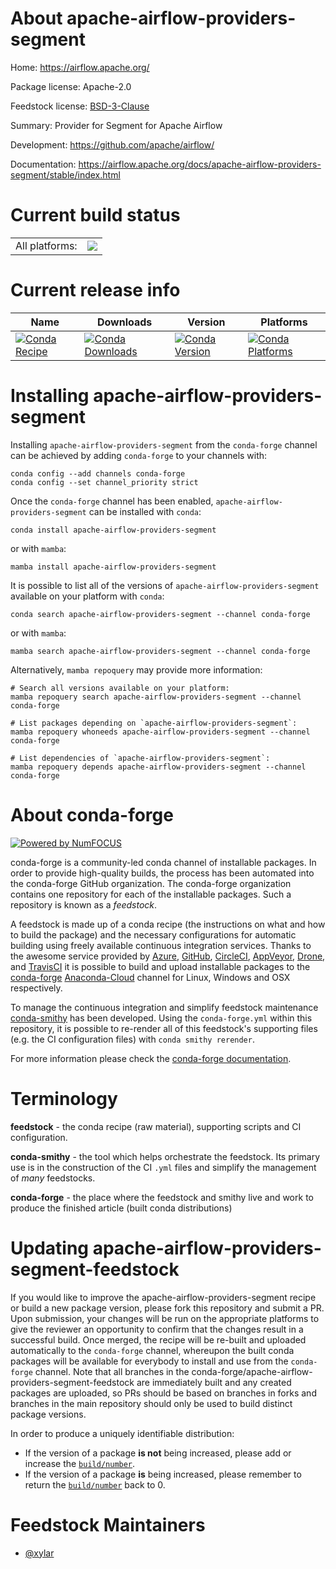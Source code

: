 About apache-airflow-providers-segment
======================================

Home: https://airflow.apache.org/

Package license: Apache-2.0

Feedstock license: [BSD-3-Clause](https://github.com/conda-forge/apache-airflow-providers-segment-feedstock/blob/main/LICENSE.txt)

Summary: Provider for Segment for Apache Airflow

Development: https://github.com/apache/airflow/

Documentation: https://airflow.apache.org/docs/apache-airflow-providers-segment/stable/index.html

Current build status
====================


<table><tr><td>All platforms:</td>
    <td>
      <a href="https://dev.azure.com/conda-forge/feedstock-builds/_build/latest?definitionId=11930&branchName=main">
        <img src="https://dev.azure.com/conda-forge/feedstock-builds/_apis/build/status/apache-airflow-providers-segment-feedstock?branchName=main">
      </a>
    </td>
  </tr>
</table>

Current release info
====================

| Name | Downloads | Version | Platforms |
| --- | --- | --- | --- |
| [![Conda Recipe](https://img.shields.io/badge/recipe-apache--airflow--providers--segment-green.svg)](https://anaconda.org/conda-forge/apache-airflow-providers-segment) | [![Conda Downloads](https://img.shields.io/conda/dn/conda-forge/apache-airflow-providers-segment.svg)](https://anaconda.org/conda-forge/apache-airflow-providers-segment) | [![Conda Version](https://img.shields.io/conda/vn/conda-forge/apache-airflow-providers-segment.svg)](https://anaconda.org/conda-forge/apache-airflow-providers-segment) | [![Conda Platforms](https://img.shields.io/conda/pn/conda-forge/apache-airflow-providers-segment.svg)](https://anaconda.org/conda-forge/apache-airflow-providers-segment) |

Installing apache-airflow-providers-segment
===========================================

Installing `apache-airflow-providers-segment` from the `conda-forge` channel can be achieved by adding `conda-forge` to your channels with:

```
conda config --add channels conda-forge
conda config --set channel_priority strict
```

Once the `conda-forge` channel has been enabled, `apache-airflow-providers-segment` can be installed with `conda`:

```
conda install apache-airflow-providers-segment
```

or with `mamba`:

```
mamba install apache-airflow-providers-segment
```

It is possible to list all of the versions of `apache-airflow-providers-segment` available on your platform with `conda`:

```
conda search apache-airflow-providers-segment --channel conda-forge
```

or with `mamba`:

```
mamba search apache-airflow-providers-segment --channel conda-forge
```

Alternatively, `mamba repoquery` may provide more information:

```
# Search all versions available on your platform:
mamba repoquery search apache-airflow-providers-segment --channel conda-forge

# List packages depending on `apache-airflow-providers-segment`:
mamba repoquery whoneeds apache-airflow-providers-segment --channel conda-forge

# List dependencies of `apache-airflow-providers-segment`:
mamba repoquery depends apache-airflow-providers-segment --channel conda-forge
```


About conda-forge
=================

[![Powered by
NumFOCUS](https://img.shields.io/badge/powered%20by-NumFOCUS-orange.svg?style=flat&colorA=E1523D&colorB=007D8A)](https://numfocus.org)

conda-forge is a community-led conda channel of installable packages.
In order to provide high-quality builds, the process has been automated into the
conda-forge GitHub organization. The conda-forge organization contains one repository
for each of the installable packages. Such a repository is known as a *feedstock*.

A feedstock is made up of a conda recipe (the instructions on what and how to build
the package) and the necessary configurations for automatic building using freely
available continuous integration services. Thanks to the awesome service provided by
[Azure](https://azure.microsoft.com/en-us/services/devops/), [GitHub](https://github.com/),
[CircleCI](https://circleci.com/), [AppVeyor](https://www.appveyor.com/),
[Drone](https://cloud.drone.io/welcome), and [TravisCI](https://travis-ci.com/)
it is possible to build and upload installable packages to the
[conda-forge](https://anaconda.org/conda-forge) [Anaconda-Cloud](https://anaconda.org/)
channel for Linux, Windows and OSX respectively.

To manage the continuous integration and simplify feedstock maintenance
[conda-smithy](https://github.com/conda-forge/conda-smithy) has been developed.
Using the ``conda-forge.yml`` within this repository, it is possible to re-render all of
this feedstock's supporting files (e.g. the CI configuration files) with ``conda smithy rerender``.

For more information please check the [conda-forge documentation](https://conda-forge.org/docs/).

Terminology
===========

**feedstock** - the conda recipe (raw material), supporting scripts and CI configuration.

**conda-smithy** - the tool which helps orchestrate the feedstock.
                   Its primary use is in the construction of the CI ``.yml`` files
                   and simplify the management of *many* feedstocks.

**conda-forge** - the place where the feedstock and smithy live and work to
                  produce the finished article (built conda distributions)


Updating apache-airflow-providers-segment-feedstock
===================================================

If you would like to improve the apache-airflow-providers-segment recipe or build a new
package version, please fork this repository and submit a PR. Upon submission,
your changes will be run on the appropriate platforms to give the reviewer an
opportunity to confirm that the changes result in a successful build. Once
merged, the recipe will be re-built and uploaded automatically to the
`conda-forge` channel, whereupon the built conda packages will be available for
everybody to install and use from the `conda-forge` channel.
Note that all branches in the conda-forge/apache-airflow-providers-segment-feedstock are
immediately built and any created packages are uploaded, so PRs should be based
on branches in forks and branches in the main repository should only be used to
build distinct package versions.

In order to produce a uniquely identifiable distribution:
 * If the version of a package **is not** being increased, please add or increase
   the [``build/number``](https://docs.conda.io/projects/conda-build/en/latest/resources/define-metadata.html#build-number-and-string).
 * If the version of a package **is** being increased, please remember to return
   the [``build/number``](https://docs.conda.io/projects/conda-build/en/latest/resources/define-metadata.html#build-number-and-string)
   back to 0.

Feedstock Maintainers
=====================

* [@xylar](https://github.com/xylar/)

